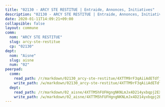 ```yaml
---
title: "02130 - ARCY STE RESTITUE | Entraide, Annonces, Initiatives"
description: "02130 - ARCY STE RESTITUE | Entraide, Annonces, Initiatives"
date: 2020-01-11T14:09:21+09:00
collapsible: false
layout: commune
comm:
  nom: "ARCY STE RESTITUE"
  slug: arcy-ste-restitue
  cp: "02130"
dept:
  nom: "Aisne"
  slug: aisne
  num: "02"
peerpad:
  comm:
    read_path: /r/markdown/02130_arcy-ste-restitue/4XTTM9rF3qAiiAdETdfjW6BSbPw7Xx4goaQy2WwmeroeZyFKa
    write_path: /w/markdown/02130_arcy-ste-restitue/4XTTM9rF3qAiiAdETdfjW6BSbPw7Xx4goaQy2WwmeroeZyFKa-K3TgV4moM57odR6CYiA4HGfmCDJfN9XPNvNaZBHihEGQpLtEm2H3Gqqx7L8g6wC5bNDmrVK9CQMxKmzvT19JRoiuTU7Q4Qad1PVbC4YKrWbUfk6Gu1vTfyhoNYvUHL1WyuABno6k
  dept:
    read_path: /r/markdown/02_aisne/4XTTM5hFUFHgngNKNLmJx4D214yxbqpj2EXK5CBjZ5LZF3zAf
    write_path: /w/markdown/02_aisne/4XTTM5hFUFHgngNKNLmJx4D214yxbqpj2EXK5CBjZ5LZF3zAf-K3TgUfAP6D753WPagZBnpcFgyCUpnZXNhrQsKU6J8qon6wxmFCHD5kB3GMzCYyJmAGHN58p9qgKDhnEgSAuHEK3wjVXSJoUkHyn6Vb7T2aNZ2y6ez5BMkQCEQxoUkfyK9J3TXU3M
---
```


